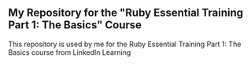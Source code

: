 ## My Repository for the "Ruby Essential Training Part 1: The Basics" Course
This repository is used by me for the Ruby Essential Training Part 1: The Basics course from LinkedIn Learning
